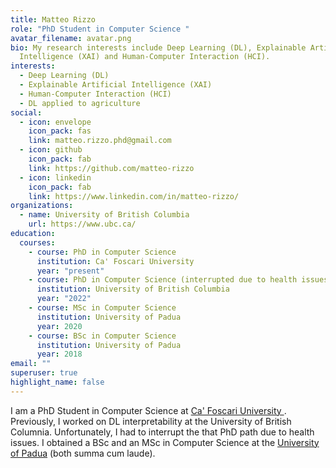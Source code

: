 ```yaml
---
title: Matteo Rizzo
role: "PhD Student in Computer Science "
avatar_filename: avatar.png
bio: My research interests include Deep Learning (DL), Explainable Artificial
  Intelligence (XAI) and Human-Computer Interaction (HCI).
interests:
  - Deep Learning (DL)
  - Explainable Artificial Intelligence (XAI)
  - Human-Computer Interaction (HCI)
  - DL applied to agriculture
social:
  - icon: envelope
    icon_pack: fas
    link: matteo.rizzo.phd@gmail.com
  - icon: github
    icon_pack: fab
    link: https://github.com/matteo-rizzo
  - icon: linkedin
    icon_pack: fab
    link: https://www.linkedin.com/in/matteo-rizzo/
organizations:
  - name: University of British Columbia
    url: https://www.ubc.ca/
education:
  courses:
    - course: PhD in Computer Science
      institution: Ca' Foscari University
      year: "present"
    - course: PhD in Computer Science (interrupted due to health issues)
      institution: University of British Columbia
      year: "2022"
    - course: MSc in Computer Science
      institution: University of Padua
      year: 2020
    - course: BSc in Computer Science
      institution: University of Padua
      year: 2018
email: ""
superuser: true
highlight_name: false
---
```

I am a PhD Student in Computer Science at [Ca' Foscari University ]([www.ubc.ca](https://www.unive.it/)). Previously, I worked on DL interpretability at the University of British Columnia. Unfortunately, I had to interrupt the that PhD path due to health issues. I obtained a BSc and an MSc in Computer Science at the [University of Padua](https://www.unipd.it/) (both summa cum laude).
